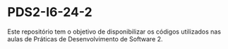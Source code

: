 # PDS2-I6-24-2

Este repositório tem o objetivo de disponibilizar os códigos utilizados nas aulas de Práticas de Desenvolvimento de Software 2.
